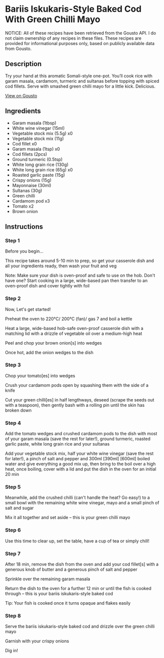 # Bariis Iskukaris-Style Baked Cod With Green Chilli Mayo

NOTICE: All of these recipes have been retrieved from the Gousto API. I do not claim ownership of any recipes in these files. These recipes are provided for informational purposes only, based on publicly available data from Gousto.

## Description

Try your hand at this aromatic Somali-style one-pot. You’ll cook rice with garam masala, cardamom, turmeric and sultanas before topping with spiced cod fillets. Serve with smashed green chilli mayo for a little kick. Delicious.

[View on Gousto](https://www.gousto.co.uk/recipes/cookbook/bariis-iskukaris-style-baked-cod-with-green-chilli-mayo)

## Ingredients

- Garam masala (1tbsp)
- White wine vinegar (15ml)
- Vegetable stock mix (5.5g) x0
- Vegetable stock mix (11g)
- Cod fillet x0
- Garam masala (1tsp) x0
- Cod fillets (2pcs)
- Ground turmeric (0.5tsp)
- White long grain rice (130g)
- White long grain rice (65g) x0
- Roasted garlic paste (15g)
- Crispy onions (15g)
- Mayonnaise (30ml)
- Sultanas (30g)
- Green chilli
- Cardamom pod x3
- Tomato x2
- Brown onion

## Instructions


### Step 1

Before you begin...

This recipe takes around 5-10 min to prep, so get your casserole dish and all your ingredients ready, then wash your fruit and veg

Note: Make sure your dish is oven-proof and safe to use on the hob. Don't have one? Start cooking in a large, wide-based pan then transfer to an oven-proof dish and cover tightly with foil


### Step 2

Now, Let's get started!

Preheat the oven to 220°C/ 200°C (fan)/ gas 7 and boil a kettle

Heat a large, wide-based hob-safe oven-proof casserole dish with a matching lid with a drizzle of vegetable oil over a medium-high heat

Peel and chop your brown onion[s] into wedges

Once hot, add the onion wedges to the dish


### Step 3

Chop your tomato[es] into wedges

Crush your cardamom pods open by squashing them with the side of a knife

Cut your green chilli[es] in half lengthways, deseed (scrape the seeds out with a teaspoon), then gently bash with a rolling pin until the skin has broken down


### Step 4

Add the tomato wedges and crushed cardamom pods to the dish with most of your garam masala (save the rest for later!), ground turmeric, roasted garlic paste, white long grain rice and your sultanas

Add your vegetable stock mix, half your white wine vinegar (save the rest for later!), a pinch of salt and pepper and 300ml <span class="text-purple">[390ml]</span> <span class="text-danger">[600ml] </span>boiled water and give everything a good mix up, then bring to the boil over a high heat, once boiling, cover with a lid and put the dish in the oven for an initial 20 min


### Step 5

Meanwhile, add the crushed chilli (can't handle the heat? Go easy!) to a small bowl with the remaining white wine vinegar, mayo and a small pinch of salt and sugar

Mix it all together and set aside – this is your green chilli mayo


### Step 6

Use this time to clear up, set the table, have a cup of tea or simply chill!


### Step 7

After 18 min, remove the dish from the oven and add your cod fillet[s] with a generous knob of butter and a generous pinch of salt and pepper

Sprinkle over the remaining garam masala

Return the dish to the oven for a further 12 min or until the fish is cooked through – this is your bariis iskukaris-style baked cod

Tip: Your fish is cooked once it turns opaque and flakes easily

### Step 8

Serve the bariis iskukaris-style baked cod and drizzle over the green chilli mayo

Garnish with your crispy onions

Dig in!

